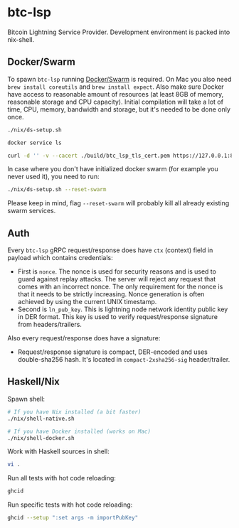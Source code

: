 # btc-lsp

Bitcoin Lightning Service Provider. Development environment is packed into nix-shell.

## Docker/Swarm

To spawn `btc-lsp` running [Docker/Swarm](https://docs.docker.com/engine/swarm/swarm-tutorial/create-swarm/) is required. On Mac you also need `brew install coreutils` and `brew install expect`. Also make sure Docker have access to reasonable amount of resources (at least 8GB of memory, reasonable storage and CPU capacity). Initial compilation will take a lot of time, CPU, memory, bandwidth and storage, but it's needed to be done only once.

```sh
./nix/ds-setup.sh

docker service ls

curl -d '' -v --cacert ./build/btc_lsp_tls_cert.pem https://127.0.0.1:8443/BtcLsp.Service/SwapIntoLn
```

In case where you don't have initialized docker swarm (for example you never used it), you need to run:

```sh
./nix/ds-setup.sh --reset-swarm
```

Please keep in mind, flag `--reset-swarm` will probably kill all already existing swarm services.

## Auth

Every `btc-lsp` gRPC request/response does have `ctx` (context) field in payload which contains credentials:

- First is `nonce`.  The nonce is used for security reasons and is used to guard against replay attacks. The server will reject any request that comes with an incorrect nonce. The only requirement for the nonce is that it needs to be strictly increasing. Nonce generation is often achieved by using the current UNIX timestamp.
- Second is `ln_pub_key`. This is lightning node network identity public key in DER format. This key is used to verify request/response signature from headers/trailers.

Also every request/response does have a signature:

- Request/response signature is compact, DER-encoded and uses double-sha256 hash. It's located in `compact-2xsha256-sig` header/trailer.

## Haskell/Nix

Spawn shell:

```sh
# If you have Nix installed (a bit faster)
./nix/shell-native.sh

# If you have Docker installed (works on Mac)
./nix/shell-docker.sh
```

Work with Haskell sources in shell:

```sh
vi .
```

Run all tests with hot code reloading:

```sh
ghcid
```

Run specific tests with hot code reloading:

```sh
ghcid --setup ":set args -m importPubKey"
```
